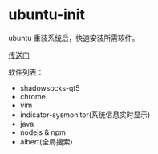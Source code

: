 # ubuntu-init

ubuntu 重装系统后，快速安装所需软件。

[传送门](home.md)

软件列表：

- shadowsocks-qt5
- chrome
- vim
- indicator-sysmonitor(系统信息实时显示)
- java
- nodejs & npm
- albert(全局搜索)
